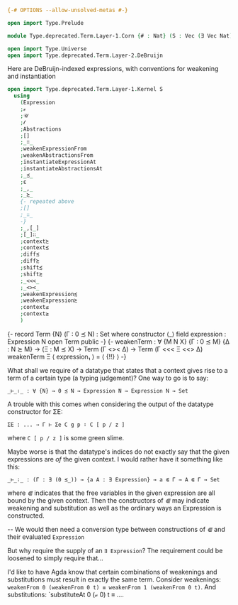
```agda
{-# OPTIONS --allow-unsolved-metas #-}
```

```agda
open import Type.Prelude

module Type.deprecated.Term.Layer-1.Corn {# : Nat} (S : Vec (∃ Vec Nat) #) where

open import Type.Universe
open import Type.deprecated.Term.Layer-2.DeBruijn
```

Here are DeBruijn-indexed expressions, with conventions for weakening and instantiation

```agda
open import Type.deprecated.Term.Layer-1.Kernel S
  using
    (Expression
    ;𝓋
    ;𝒰
    ;𝓉
    ;Abstractions
    ;[]
    ;_∷_
    ;weakenExpressionFrom
    ;weakenAbstractionsFrom
    ;instantiateExpressionAt
    ;instantiateAbstractionsAt
    ;_≾_
    ;ε
    ;_,_
    ;_≿_
    {- repeated above
    ;[]
    ;_∷_
    -}
    ;_,[_]
    ;[_]∷_
    ;context≿
    ;context≾
    ;diff≾
    ;diff≿
    ;shift≾
    ;shift≿
    ;_<<<_
    ;_<><_
    ;weakenExpression≾
    ;weakenExpression≿
    ;context≤
    ;context≥
    )
```

{-
  record Term {N} (Γ : 0 ≾ N) : Set where
    constructor ⟨_⟩
    field
      expression : Expression N
  open Term public
-}
{-
  weakenTerm
    : ∀ {M N X} {Γ : 0 ≾ M} {Δ : N ≿ M}
    → (Ξ : M ≾ X)
    → Term (Γ <>< Δ)
    → Term (Γ <<< Ξ <<> Δ)
  weakenTerm Ξ ⟨ expression₁ ⟩ = ⟨ {!!} ⟩
-}

What shall we require of a datatype that states that a context gives rise to a term of a certain type (a typing judgement)? One way to go is to say:

    _⊢_∶_ : ∀ {N} → 0 ≾ N → Expression N → Expression N → Set

A trouble with this comes when considering the output of the datatype constructor for ΣE:

    ΣE : ... → Γ ⊢ Σe C g p ∶ C [ p / z ]

where `C [ p / z ]` is some green slime.

Maybe worse is that the datatype's indices do not exactly say that the given expressions are *of* the given context. I would rather have it something like this:

    _⊢_∶_ : (Γ : ∃ (0 ≾_)) → {a A : ∃ Expression} → a ⋐ Γ → A ⋐ Γ → Set

where _⋐_ indicates that the free variables in the given expression are all bound by the given context. Then the constructors of _⋐_ may indicate weakening and substitution as well as the ordinary ways an Expression is constructed.

-- We would then need a conversion type between constructions of _⋐_ and their evaluated `Expression`

But why require the supply of an `∃ Expression`? The requirement could be loosened to simply require that...

I'd like to have Agda know that certain combinations of weakenings and substitutions must result in exactly the same term. Consider weakenings: `weakenFrom 0 (weakenFrom 0 t) ≡ weakenFrom 1 (weakenFrom 0 t)`. And substitutions: `substituteAt 0 (𝓋 0) t ≡ ....
